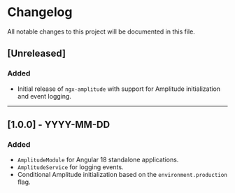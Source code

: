 # Changelog

All notable changes to this project will be documented in this file.

## [Unreleased]

### Added
- Initial release of `ngx-amplitude` with support for Amplitude initialization and event logging.

---

## [1.0.0] - YYYY-MM-DD

### Added
- `AmplitudeModule` for Angular 18 standalone applications.
- `AmplitudeService` for logging events.
- Conditional Amplitude initialization based on the `environment.production` flag.
